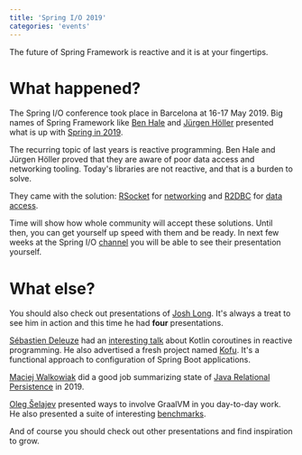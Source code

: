 ```yaml
---
title: 'Spring I/O 2019'
categories: 'events'
---
```


The future of Spring Framework is reactive and it is at your fingertips.

# What happened?

The Spring I/O conference took place in Barcelona at 16-17 May 2019. 
Big names of Spring Framework like 
[Ben Hale](https://github.com/nebhale)
and [Jürgen Höller](https://github.com/jhoeller) presented 
what is up with 
[Spring in 2019](https://www.youtube.com/watch?v=Ylrxpbs6vcs).

The recurring topic of last years is reactive programming. 
Ben Hale and Jürgen Höller proved that they are aware of poor
data access and networking tooling. Today's libraries are not 
reactive, and that is a burden to solve.

They came with the solution: [RSocket](http://rsocket.io/) 
for [networking](https://www.youtube.com/watch?v=dGNv-Djm7h0)
and [R2DBC](https://r2dbc.io/) for 
[data access](https://www.youtube.com/watch?v=kKyiLcFFe2E).

Time will show how whole community will accept these solutions. Until 
then, you can get yourself up speed with them and be ready. In next 
few weeks at the Spring I/O
[channel](https://www.youtube.com/channel/UCLMPXsvSrhNPN3i9h-u8PYg)
you will be able to see their presentation yourself.

# What else?

You should also check out presentations of 
[Josh Long](https://github.com/joshlong). It's always a treat to see 
him in action and this time he had **four** presentations.

[Sébastien Deleuze](https://github.com/sdeleuze) had an 
[interesting talk](https://www.youtube.com/watch?v=kL_xTXXjEeE)
about Kotlin coroutines in reactive programming. He also 
advertised a fresh project named 
[Kofu](https://github.com/spring-projects/spring-fu/tree/master/kofu).
It's a functional approach to configuration of Spring Boot 
applications.

[Maciej Walkowiak](https://github.com/maciejwalkowiak) did a
good job summarizing state of 
[Java Relational Persistence](https://www.youtube.com/watch?v=WSjj-IhBiSY) in 2019.

[Oleg Šelajev](https://github.com/shelajev) presented ways to involve
GraalVM in you day-to-day work. He also presented a suite of 
interesting [benchmarks](https://renaissance.dev/).

And of course you should check out other presentations and find 
inspiration to grow.